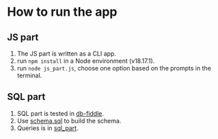 # How to run the app

## JS part

1. The JS part is written as a CLI app.
2. run `npm install` in a Node environment (v18.17.1).
3. run `node js_part.js`, choose one option based on the prompts in the terminal.

## SQL part

1. SQL part is tested in [db-fiddle](https://www.db-fiddle.com/).
2. Use [schema.sql](./schema.sql) to build the schema.
3. Queries is in [sql_part](./sql_part.sql).
